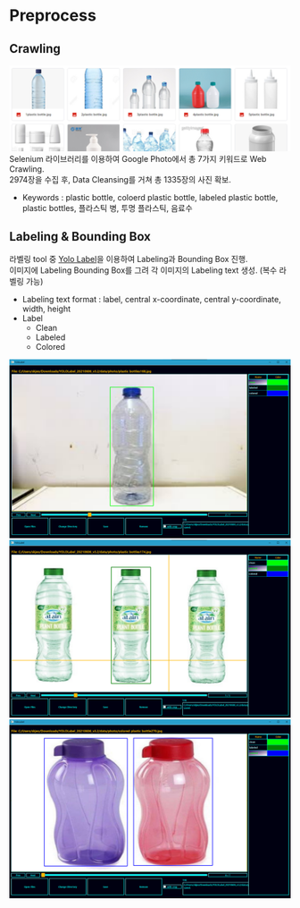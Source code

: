 # Preprocess

## Crawling
![crawling image](../img/crawl.png)
Selenium 라이브러리를 이용하여 Google Photo에서 총 7가지 키워드로 Web Crawling.<br> 
2974장을 수집 후,
Data Cleansing를 거쳐 총 1335장의 사진 확보.
* Keywords : plastic bottle, coloerd plastic bottle, labeled plastic bottle, plastic bottles, 플라스틱 병, 투명 플라스틱, 음료수


## Labeling & Bounding Box
라벨링 tool 중 [Yolo Label](https://github.com/developer0hye/Yolo_Label)을 이용하여 Labeling과 Bounding Box 진행.<br>
이미지에 Labeling Bounding Box를 그려 각 이미지의 Labeling text 생성. (복수 라벨링 가능)
* Labeling text format : label, central x-coordinate, central y-coordinate, width, height
* Label
  - Clean
  - Labeled
  - Colored

![label_clean](../img/label(1).png)
![label_labeled](../img/label(2).png)
![label_colored](../img/label(3).png)
